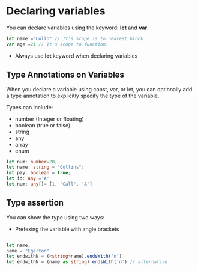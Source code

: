 # Declaring variables

You can declare variables using the keyword: **let** and **var**.

```Typescript
let name ="Collo" // It's scope is to nearest block
var age =21 // It's scope to function.
```
- Always use **let** keyword when declaring variables

## Type Annotations on Variables
When you declare a variable using const, var, or let, you can optionally add a type annotation to explicitly specify the type of the variable.

Types can include:
- number (Integer or floating)
- boolean (true or false)
- string 
- any
- array
- enum

```ts
let num: number=20;
let name: string = "Collins";
let pay: boolean = true;
let id: any ='A'
let num: any[]= [1, "Call", 'A']
```
## Type assertion

You can show the type using two ways:
 - Prefexing the variable with angle brackets

 ```ts

 let name;
 name = "Egerton"
 let endwithN = (<string>name).endsWith('n')
 let endwithN = (name as string).endsWith('n') // alternative 
 ```